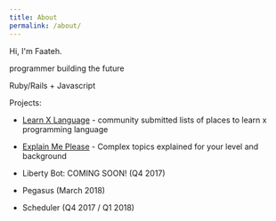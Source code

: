 ```yaml
---
title: About
permalink: /about/
---
```


Hi, I'm Faateh.

programmer building the future

Ruby/Rails + Javascript

Projects:

- [Learn X Language](http://www.learnxlanguage.com/) - community submitted lists of places to learn x programming language

- [Explain Me Please](http://explainmeplease.com/) - Complex topics explained for your level and background

- Liberty Bot: COMING SOON! (Q4 2017)

- Pegasus (March 2018)

- Scheduler (Q4 2017 / Q1 2018)


